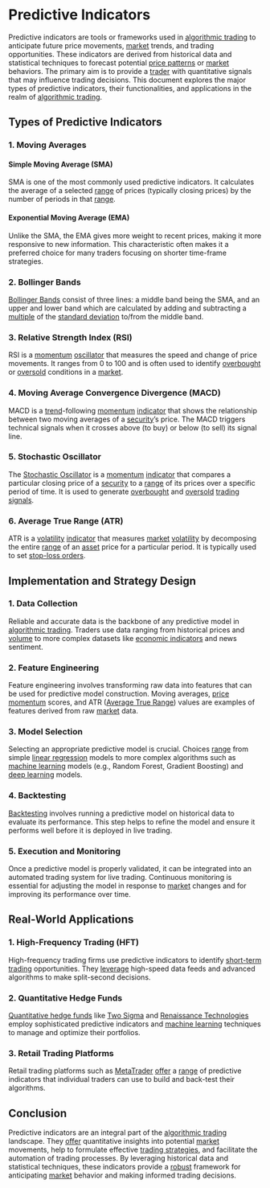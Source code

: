 # Predictive Indicators

Predictive indicators are tools or frameworks used in [algorithmic trading](../a/algorithmic_trading.md) to anticipate future price movements, [market](../m/market.md) trends, and trading opportunities. These indicators are derived from historical data and statistical techniques to forecast potential [price patterns](../p/price_patterns.md) or [market](../m/market.md) behaviors. The primary aim is to provide a [trader](../t/trader.md) with quantitative signals that may influence trading decisions. This document explores the major types of predictive indicators, their functionalities, and applications in the realm of [algorithmic trading](../a/algorithmic_trading.md).

## Types of Predictive Indicators

### 1. Moving Averages

#### Simple Moving Average (SMA)
SMA is one of the most commonly used predictive indicators. It calculates the average of a selected [range](../r/range.md) of prices (typically closing prices) by the number of periods in that [range](../r/range.md). 

#### Exponential Moving Average (EMA)
Unlike the SMA, the EMA gives more weight to recent prices, making it more responsive to new information. This characteristic often makes it a preferred choice for many traders focusing on shorter time-frame strategies.

### 2. Bollinger Bands

[Bollinger Bands](../b/bollinger_bands.md) consist of three lines: a middle band being the SMA, and an upper and lower band which are calculated by adding and subtracting a [multiple](../m/multiple.md) of the [standard deviation](../s/standard_deviation.md) to/from the middle band. 

### 3. Relative Strength Index (RSI)

RSI is a [momentum](../m/momentum.md) [oscillator](../o/oscillator.md) that measures the speed and change of price movements. It ranges from 0 to 100 and is often used to identify [overbought](../o/overbought.md) or [oversold](../o/oversold.md) conditions in a [market](../m/market.md).

### 4. Moving Average Convergence Divergence (MACD)

MACD is a [trend](../t/trend.md)-following [momentum](../m/momentum.md) [indicator](../i/indicator.md) that shows the relationship between two moving averages of a [security](../s/security.md)’s price. The MACD triggers technical signals when it crosses above (to buy) or below (to sell) its signal line.

### 5. Stochastic Oscillator

The [Stochastic Oscillator](../s/stochastic_oscillator.md) is a [momentum](../m/momentum.md) [indicator](../i/indicator.md) that compares a particular closing price of a [security](../s/security.md) to a [range](../r/range.md) of its prices over a specific period of time. It is used to generate [overbought](../o/overbought.md) and [oversold](../o/oversold.md) [trading signals](../t/trading_signals.md).

### 6. Average True Range (ATR)

ATR is a [volatility](../v/volatility.md) [indicator](../i/indicator.md) that measures [market](../m/market.md) [volatility](../v/volatility.md) by decomposing the entire [range](../r/range.md) of an [asset](../a/asset.md) price for a particular period. It is typically used to set [stop-loss orders](../s/stop-loss_orders.md).

## Implementation and Strategy Design

### 1. Data Collection

Reliable and accurate data is the backbone of any predictive model in [algorithmic trading](../a/algorithmic_trading.md). Traders use data ranging from historical prices and [volume](../v/volume.md) to more complex datasets like [economic indicators](../e/economic_indicators.md) and news sentiment.

### 2. Feature Engineering

Feature engineering involves transforming raw data into features that can be used for predictive model construction. Moving averages, [price momentum](../p/price_momentum.md) scores, and ATR ([Average True Range](../a/average_true_range_(atr).md)) values are examples of features derived from raw [market](../m/market.md) data.

### 3. Model Selection

Selecting an appropriate predictive model is crucial. Choices [range](../r/range.md) from simple [linear regression](../l/linear_regression.md) models to more complex algorithms such as [machine learning](../m/machine_learning.md) models (e.g., Random Forest, Gradient Boosting) and [deep learning](../d/deep_learning.md) models.

### 4. Backtesting

[Backtesting](../b/backtesting.md) involves running a predictive model on historical data to evaluate its performance. This step helps to refine the model and ensure it performs well before it is deployed in live trading.

### 5. Execution and Monitoring

Once a predictive model is properly validated, it can be integrated into an automated trading system for live trading. Continuous monitoring is essential for adjusting the model in response to [market](../m/market.md) changes and for improving its performance over time.

## Real-World Applications

### 1. High-Frequency Trading (HFT)

High-frequency trading firms use predictive indicators to identify [short-term trading](../s/short-term_trading.md) opportunities. They [leverage](../l/leverage.md) high-speed data feeds and advanced algorithms to make split-second decisions.

### 2. Quantitative Hedge Funds

[Quantitative hedge funds](../q/quantitative_hedge_funds.md) like [Two Sigma](https://www.twosigma.com) and [Renaissance Technologies](https://www.rentec.com) employ sophisticated predictive indicators and [machine learning](../m/machine_learning.md) techniques to manage and optimize their portfolios.

### 3. Retail Trading Platforms

Retail trading platforms such as [MetaTrader](https://www.metatrader4.com/en) [offer](../o/offer.md) a [range](../r/range.md) of predictive indicators that individual traders can use to build and back-test their algorithms.

## Conclusion

Predictive indicators are an integral part of the [algorithmic trading](../a/algorithmic_trading.md) landscape. They [offer](../o/offer.md) quantitative insights into potential [market](../m/market.md) movements, help to formulate effective [trading strategies](../t/trading_strategies.md), and facilitate the automation of trading processes. By leveraging historical data and statistical techniques, these indicators provide a [robust](../r/robust.md) framework for anticipating [market](../m/market.md) behavior and making informed trading decisions.
